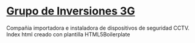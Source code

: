 # [Grupo de Inversiones 3G](http://grupo3g.com.co)

Compañia importadora e instaladora de dispositivos de seguridad CCTV. Index html creado con plantilla HTML5Boilerplate
